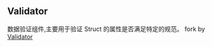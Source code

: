 ## Validator
数据验证组件,主要用于验证 Struct 的属性是否满足特定的规范。
fork by [Validator](https://github.com/smartwalle/validator)